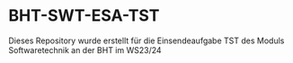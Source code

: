 # BHT-SWT-ESA-TST
Dieses Repository wurde erstellt für die Einsendeaufgabe TST des Moduls Softwaretechnik an der BHT im WS23/24
